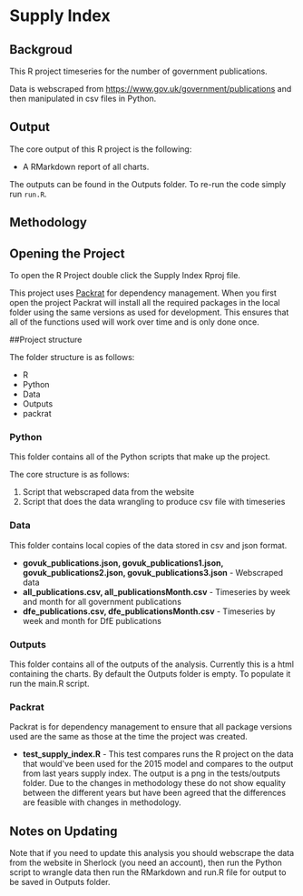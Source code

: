 # Supply Index

## Backgroud 

This R project timeseries for the number of government publications.

Data is webscraped from https://www.gov.uk/government/publications and then manipulated in csv files in Python. 

## Output

The core output of this R project is the following:

- A RMarkdown report of all charts. 

The outputs can be found in the Outputs folder. To re-run the code simply run `run.R`.

## Methodology

## Opening the Project

To open the R Project double click the Supply Index Rproj file. 

This project uses [Packrat](https://rstudio.github.io/packrat/) for dependency management. When you first open the project Packrat will install all the required packages in the local folder using the same versions as used for development. This ensures that all of the functions used will work over time and is only done once. 

##Project structure

The folder structure is as follows:

- R
- Python
- Data
- Outputs
- packrat

### Python

This folder contains all of the Python scripts that make up the project. 

The core structure is as follows:

1. Script that webscraped data from the website
2. Script that does the data wrangling to produce csv file with timeseries

### Data

This folder contains local copies of the data stored in csv and json format. 

- **govuk_publications.json, govuk_publications1.json, govuk_publications2.json, govuk_publications3.json** - Webscraped data
- **all_publications.csv, all_publicationsMonth.csv** - Timeseries by week and month for all government publications
- **dfe_publications.csv, dfe_publicationsMonth.csv** - Timeseries by week and month for DfE publications 

### Outputs

This folder contains all of the outputs of the analysis. Currently this is a html containing the charts. By default the Outputs folder is empty. To populate it run the main.R script. 

### Packrat

Packrat is for dependency management to ensure that all package versions used are the same as those at the time the project was created.


- **test_supply_index.R** - This test compares runs the R project on the data that would've been used for the 2015 model and compares to the output from last years supply index. The output is a png in the tests/outputs folder. Due to the changes in methodology these do not show equality between the different years but have been agreed that the differences are feasible with changes in methodology. 


## Notes on Updating

Note that if you need to update this analysis you should webscrape the data from the website in Sherlock (you need an account), then run the Python script to wrangle data then run the RMarkdown and run.R file for output to be saved in Outputs folder. 


